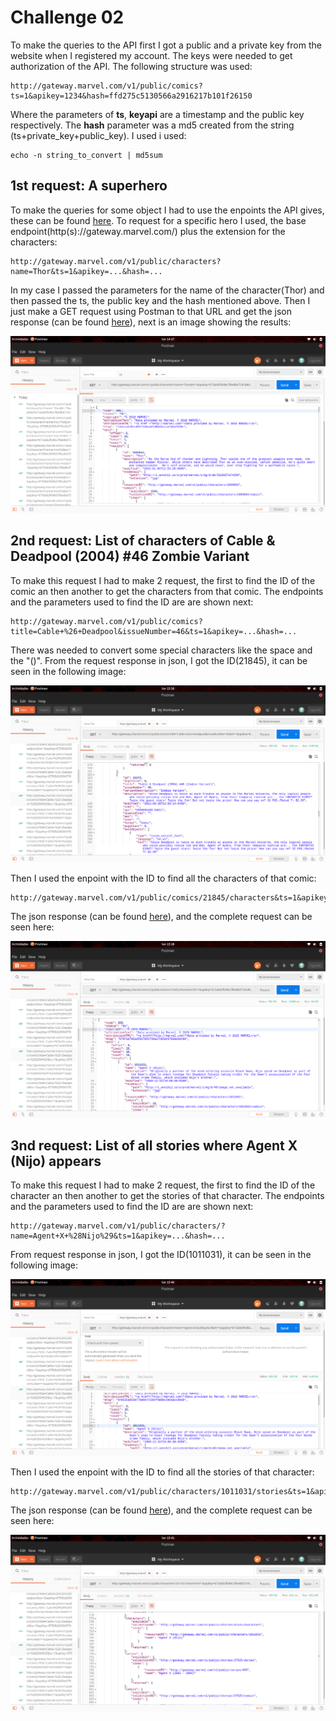 # Challenge 02
To make the queries to the API first I got a public and a private key from the website when I registered my account. The keys were needed to get authorization of the API. The following structure was used:

    http://gateway.marvel.com/v1/public/comics?ts=1&apikey=1234&hash=ffd275c5130566a2916217b101f26150

Where the parameters of **ts**, **keyapi** are a timestamp and the public key respectively. The **hash** parameter was a md5 created from the string (ts+private_key+public_key). I used i used:

    echo -n string_to_convert | md5sum

## 1st request: A superhero
To make the queries for some object I had to use the enpoints the API gives, these can be found [here](https://developer.marvel.com/docs#!/public/). To request for a specific hero I used, the base endpoint(http(s)://gateway.marvel.com/) plus the extension for the characters:

    http://gateway.marvel.com/v1/public/characters?name=Thor&ts=1&apikey=...&hash=...

In my case I passed the parameters for the name of the character(Thor) and then passed the ts, the public key and the hash mentioned above. Then I just make a GET request using Postman to that URL and get the json response (can be found [here](https://github.com/juliansibaja84/js-school/blob/master/week_02/C02/marvel_superHero.json)), next is an image showing the results:

![someimage](marvel_superHero.png)

## 2nd request: List of characters of Cable & Deadpool (2004) #46 Zombie Variant
To make this request I had to make 2 request, the first to find the ID of the comic an then another to get the characters from that comic. The endpoints and the parameters used to find the ID are are shown next:

    http://gateway.marvel.com/v1/public/comics?title=Cable+%26+Deadpool&issueNumber=46&ts=1&apikey=...&hash=...

There was needed to convert some special characters like the space and the "()". From the request response in json, I got the ID(21845), it can be seen in the following image:

![someimage](cable_deadpool_0.png)

Then I used the enpoint with the ID to find all the characters of that comic:

    http://gateway.marvel.com/v1/public/comics/21845/characters&ts=1&apikey=...&hash=...

The json response (can be found [here](https://github.com/juliansibaja84/js-school/blob/master/week_02/C02/cable_deadpool.json)), and the complete request can be seen here:

![someimage](cable_deadpool_1.png)

## 3nd request: List of all stories where Agent X (Nijo) appears
To make this request I had to make 2 request, the first to find the ID of the character an then another to get the stories of that character. The endpoints and the parameters used to find the ID are are shown next:

    http://gateway.marvel.com/v1/public/characters/?name=Agent+X+%28Nijo%29&ts=1&apikey=...&hash=...

From request response in json, I got the ID(1011031), it can be seen in the following image:

![someimage](agent_x_0.png)

Then I used the enpoint with the ID to find all the stories of that character:

    http://gateway.marvel.com/v1/public/characters/1011031/stories&ts=1&apikey=...&hash=...

The json response (can be found [here](https://github.com/juliansibaja84/js-school/blob/master/week_02/C02/agent_x.json)), and the complete request can be seen here:

![someimage](agent_x_1.png)